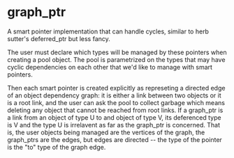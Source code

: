 # graph_ptr
A smart pointer implementation that can handle cycles, similar to herb sutter's deferred_ptr but less fancy.

The user must declare which types will be managed by these pointers when creating a pool object. The pool is parametrized on the types that may have cyclic dependencies on each other that we'd like to manage with smart pointers.

Then each smart pointer is created explicitly as represeting a directed edge of an object dependency graph: it is either a link between two objects or it is a root link, and the user can ask the pool to collect garbage which means deleting any object that cannot be reached from root links. If a graph_ptr is a link from an object of type U to and object of type V, its deferenced type is V and the type U is irrelavent as far as the graph_ptr is concerned. That is, the user objects being managed are the vertices of the graph, the graph_ptrs are the edges, but edges are directed -- the type of the pointer is the "to" type of the graph edge.
